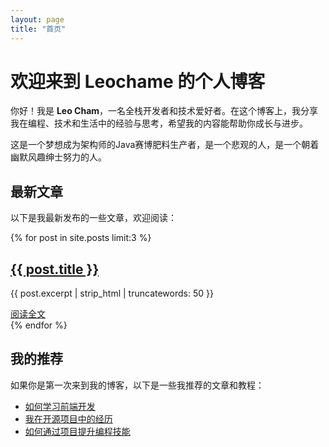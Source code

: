 ```yaml
---
layout: page
title: "首页"
---
```


# 欢迎来到 Leochame 的个人博客

你好！我是 **Leo Cham**，一名全栈开发者和技术爱好者。在这个博客上，我分享我在编程、技术和生活中的经验与思考，希望我的内容能帮助你成长与进步。

这是一个梦想成为架构师的Java赛博肥料生产者，是一个悲观的人，是一个朝着幽默风趣绅士努力的人。


## 最新文章

以下是我最新发布的一些文章，欢迎阅读：

{% for post in site.posts limit:3 %}
  <article>
    <h2><a href="{{ post.url }}">{{ post.title }}</a></h2>
    <p>{{ post.excerpt | strip_html | truncatewords: 50 }}</p>
    <a href="{{ post.url }}">阅读全文</a>
  </article>
{% endfor %}

## 我的推荐

如果你是第一次来到我的博客，以下是一些我推荐的文章和教程：

- [如何学习前端开发](#)
- [我在开源项目中的经历](#)
- [如何通过项目提升编程技能](#)